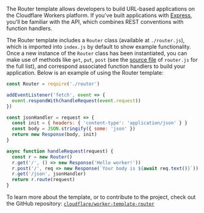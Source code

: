 
The Router template allows developers to build URL-based applications on the Cloudflare Workers platform. If you've built applications with [Express](https://expressjs.com/), you'll be familiar with the API, which combines REST conventions with function handlers.

The Router template includes a `Router` class (available at `./router.js`), which is imported into `index.js` by default to show example functionality. Once a new instance of the `Router` class has been instantiated, you can make use of methods like `get`, `put`, `post` (see the [source file](https://github.com/cloudflare/worker-template-router/blob/master/router.js) of `router.js` for the full list), and correspond associated function handlers to build your application. Below is an example of using the Router template:

```js
const Router = require('./router')

addEventListener('fetch', event => {
  event.respondWith(handleRequest(event.request))
})

const jsonHandler = request => {
  const init = { headers: { 'content-type': 'application/json' } }
  const body = JSON.stringify({ some: 'json' })
  return new Response(body, init)
}

async function handleRequest(request) {
  const r = new Router()
  r.get('/', () => new Response('Hello worker!'))
  r.post('/', req => new Response(`Your body is ${await req.text()}`))
  r.get('/json', jsonHandler)
  return r.route(request)
}
```

To learn more about the template, or to contribute to the project, check out the GitHub repository: [`cloudflare/worker-template-router`](https://github.com/cloudflare/worker-template-router)
